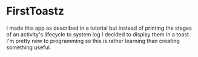 # FirstToastz

I made this app as described in a tutorial but instead of printing the stages of an activity's lifecycle to system log I decided to display them in a toast.
I'm pretty new to programming so this is rather learning than creating something useful.

